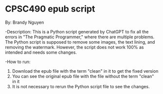 # CPSC490 epub script
By: Brandy Nguyen

-Description:
This is a Python script generated by ChatGPT to fix all the errors in "The Pragmatic Programmer," where there are multiple problems. The Python script is supposed to remove some images, the text lining, and removing the watermark. However, the script does not work 100% as intended and needs some changes.

-How to run:
1. Download the epub file with the term "clean" in it to get the fixed version
2. You can see the original epub file with the file without the term "clean" in it
3. It is not necessary to rerun the Python script file to see the changes.
